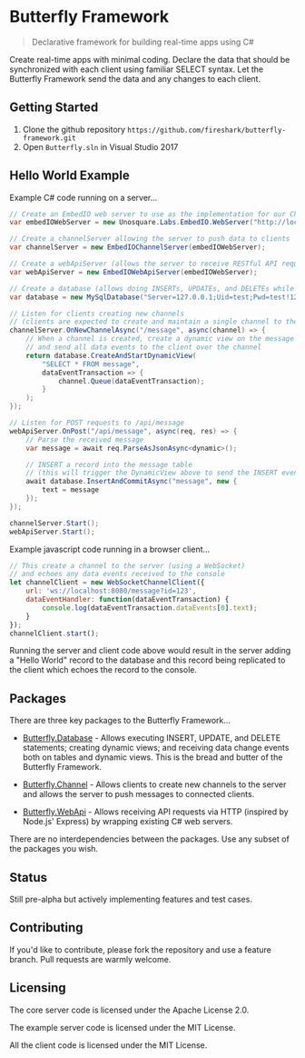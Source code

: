 # Butterfly Framework
> Declarative framework for building real-time apps using C#

Create real-time apps with minimal coding.  Declare the data that should be synchronized with each client using familiar SELECT syntax. Let the Butterfly Framework send the data and any changes to each client.

## Getting Started

1. Clone the github repository `https://github.com/fireshark/butterfly-framework.git`
1. Open `Butterfly.sln` in Visual Studio 2017

## Hello World Example

Example C# code running on a server...

```csharp
// Create an EmbedIO web server to use as the implementation for our ChannelServer and WebApiServer
var embedIOWebServer = new Unosquare.Labs.EmbedIO.WebServer("http://localhost:8080/"));

// Create a channelServer allowing the server to push data to clients
var channelServer = new EmbedIOChannelServer(embedIOWebServer);

// Create a webApiServer (allows the server to receive RESTful API requests)
var webApiServer = new EmbedIOWebApiServer(embedIOWebServer);

// Create a database (allows doing INSERTs, UPDATEs, and DELETEs while receiving data change events)
var database = new MySqlDatabase("Server=127.0.0.1;Uid=test;Pwd=test!123;Database=test");

// Listen for clients creating new channels
// (clients are expected to create and maintain a single channel to the server)
channelServer.OnNewChannelAsync("/message", async(channel) => {
    // When a channel is created, create a dynamic view on the message table
    // and send all data events to the client over the channel
    return database.CreateAndStartDynamicView(
        "SELECT * FROM message",
        dataEventTransaction => {
            channel.Queue(dataEventTransaction);
        }
    );
});

// Listen for POST requests to /api/message
webApiServer.OnPost("/api/message", async(req, res) => {
    // Parse the received message
    var message = await req.ParseAsJsonAsync<dynamic>();

    // INSERT a record into the message table
    // (this will trigger the DynamicView above to send the INSERT event to the client over the channel)
    await database.InsertAndCommitAsync("message", new {
        text = message
    });
});

channelServer.Start();
webApiServer.Start();
```

Example javascript code running in a browser client...

```js
// This create a channel to the server (using a WebSocket)
// and echoes any data events received to the console
let channelClient = new WebSocketChannelClient({
    url: 'ws://localhost:8080/message?id=123',
    dataEventHandler: function(dataEventTransaction) {
        console.log(dataEventTransaction.dataEvents[0].text);
    } 
});
channelClient.start();
```

Running the server and client code above would result in the server adding a "Hello World" record to the database and this record being replicated to the client which echoes the record to the console.

## Packages

There are three key packages to the Butterfly Framework...

- [Butterfly.Database](https://firesharkstudios.github.io/Butterfly/Butterfly.Database) - Allows executing INSERT, UPDATE, and DELETE statements; creating dynamic views; and receiving data change events both on tables and dynamic views.  This is the bread and butter of the Butterfly Framework.
 
- [Butterfly.Channel](https://firesharkstudios.github.io/Butterfly/Butterfly.Channel) - Allows clients to create new channels to the server and allows the server to push messages to connected clients.

- [Butterfly.WebApi](https://firesharkstudios.github.io/Butterfly/Butterfly.WebApi) - Allows receiving API requests via HTTP (inspired by Node.js' Express) by wrapping existing C# web servers.

There are no interdependencies between the packages. Use any subset of the packages you wish.

## Status

Still pre-alpha but actively implementing features and test cases.

## Contributing

If you'd like to contribute, please fork the repository and use a feature
branch. Pull requests are warmly welcome.

## Licensing

The core server code is licensed under the Apache License 2.0.  

The example server code is licensed under the MIT License.

All the client code is licensed under the MIT License.

